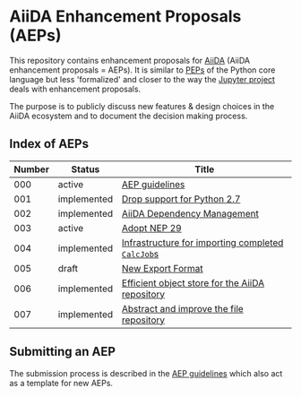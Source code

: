 # AiiDA Enhancement Proposals (AEPs)

This repository contains enhancement proposals for [AiiDA](https://www.aiida.net) (AiiDA enhancement proposals = AEPs).
It is similar to [PEPs](https://www.python.org/dev/peps/) of the Python core language but less 'formalized' and closer to the way the [Jupyter project](https://github.com/jupyter/enhancement-proposals) deals with enhancement proposals.

The purpose is to publicly discuss new features & design choices in the AiiDA ecosystem and to document the decision making process.

## Index of AEPs

| Number | Status           | Title                                                                                                  |
|--------|------------------|--------------------------------------------------------------------------------------------------------|
| 000    | active           | [AEP guidelines](000_aep_guidelines/readme.md)                                                         |
| 001    | implemented      | [Drop support for Python 2.7](001_drop_python2/readme.md)                                              |
| 002    | implemented      | [AiiDA Dependency Management](002_dependency_management/readme.md)                                     |
| 003    | active           | [Adopt NEP 29](003_adopt_nep_29/readme.md)                                                             |
| 004    | implemented      | [Infrastructure for importing completed `CalcJob`s](004_calcjob_importer/readme.md)                    |
| 005    | draft            | [New Export Format](005_exportformat/readme.md)                                                        |
| 006    | implemented      | [Efficient object store for the AiiDA repository](006_efficient_object_store_for_repository/readme.md) |
| 007    | implemented      | [Abstract and improve the file repository](007_improved_file_repository/readme.md)                     |

## Submitting an AEP

The submission process is described in the [AEP guidelines](000_aep_guidelines/readme.md) which also act as a template for new AEPs.
